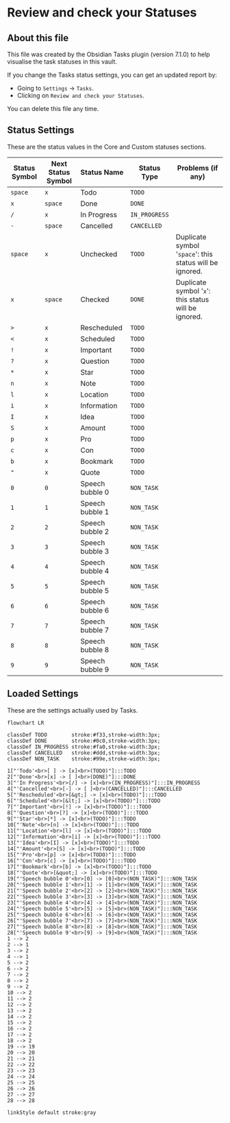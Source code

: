 # Review and check your Statuses

## About this file

This file was created by the Obsidian Tasks plugin (version 7.1.0) to help visualise the task statuses in this vault.

If you change the Tasks status settings, you can get an updated report by:

- Going to `Settings` -> `Tasks`.
- Clicking on `Review and check your Statuses`.

You can delete this file any time.

## Status Settings

<!--
Switch to Live Preview or Reading Mode to see the table.
If there are any Markdown formatting characters in status names, such as '*' or '_',
Obsidian may only render the table correctly in Reading Mode.
-->

These are the status values in the Core and Custom statuses sections.

| Status Symbol | Next Status Symbol | Status Name | Status Type | Problems (if any) |
| ----- | ----- | ----- | ----- | ----- |
| `space` | `x` | Todo | `TODO` |  |
| `x` | `space` | Done | `DONE` |  |
| `/` | `x` | In Progress | `IN_PROGRESS` |  |
| `-` | `space` | Cancelled | `CANCELLED` |  |
| `space` | `x` | Unchecked | `TODO` | Duplicate symbol '`space`': this status will be ignored. |
| `x` | `space` | Checked | `DONE` | Duplicate symbol '`x`': this status will be ignored. |
| `>` | `x` | Rescheduled | `TODO` |  |
| `<` | `x` | Scheduled | `TODO` |  |
| `!` | `x` | Important | `TODO` |  |
| `?` | `x` | Question | `TODO` |  |
| `*` | `x` | Star | `TODO` |  |
| `n` | `x` | Note | `TODO` |  |
| `l` | `x` | Location | `TODO` |  |
| `i` | `x` | Information | `TODO` |  |
| `I` | `x` | Idea | `TODO` |  |
| `S` | `x` | Amount | `TODO` |  |
| `p` | `x` | Pro | `TODO` |  |
| `c` | `x` | Con | `TODO` |  |
| `b` | `x` | Bookmark | `TODO` |  |
| `"` | `x` | Quote | `TODO` |  |
| `0` | `0` | Speech bubble 0 | `NON_TASK` |  |
| `1` | `1` | Speech bubble 1 | `NON_TASK` |  |
| `2` | `2` | Speech bubble 2 | `NON_TASK` |  |
| `3` | `3` | Speech bubble 3 | `NON_TASK` |  |
| `4` | `4` | Speech bubble 4 | `NON_TASK` |  |
| `5` | `5` | Speech bubble 5 | `NON_TASK` |  |
| `6` | `6` | Speech bubble 6 | `NON_TASK` |  |
| `7` | `7` | Speech bubble 7 | `NON_TASK` |  |
| `8` | `8` | Speech bubble 8 | `NON_TASK` |  |
| `9` | `9` | Speech bubble 9 | `NON_TASK` |  |

## Loaded Settings

<!-- Switch to Live Preview or Reading Mode to see the diagram. -->

These are the settings actually used by Tasks.

```mermaid
flowchart LR

classDef TODO        stroke:#f33,stroke-width:3px;
classDef DONE        stroke:#0c0,stroke-width:3px;
classDef IN_PROGRESS stroke:#fa0,stroke-width:3px;
classDef CANCELLED   stroke:#ddd,stroke-width:3px;
classDef NON_TASK    stroke:#99e,stroke-width:3px;

1["'Todo'<br>[ ] -> [x]<br>(TODO)"]:::TODO
2["'Done'<br>[x] -> [ ]<br>(DONE)"]:::DONE
3["'In Progress'<br>[/] -> [x]<br>(IN_PROGRESS)"]:::IN_PROGRESS
4["'Cancelled'<br>[-] -> [ ]<br>(CANCELLED)"]:::CANCELLED
5["'Rescheduled'<br>[&gt;] -> [x]<br>(TODO)"]:::TODO
6["'Scheduled'<br>[&lt;] -> [x]<br>(TODO)"]:::TODO
7["'Important'<br>[!] -> [x]<br>(TODO)"]:::TODO
8["'Question'<br>[?] -> [x]<br>(TODO)"]:::TODO
9["'Star'<br>[*] -> [x]<br>(TODO)"]:::TODO
10["'Note'<br>[n] -> [x]<br>(TODO)"]:::TODO
11["'Location'<br>[l] -> [x]<br>(TODO)"]:::TODO
12["'Information'<br>[i] -> [x]<br>(TODO)"]:::TODO
13["'Idea'<br>[I] -> [x]<br>(TODO)"]:::TODO
14["'Amount'<br>[S] -> [x]<br>(TODO)"]:::TODO
15["'Pro'<br>[p] -> [x]<br>(TODO)"]:::TODO
16["'Con'<br>[c] -> [x]<br>(TODO)"]:::TODO
17["'Bookmark'<br>[b] -> [x]<br>(TODO)"]:::TODO
18["'Quote'<br>[&quot;] -> [x]<br>(TODO)"]:::TODO
19["'Speech bubble 0'<br>[0] -> [0]<br>(NON_TASK)"]:::NON_TASK
20["'Speech bubble 1'<br>[1] -> [1]<br>(NON_TASK)"]:::NON_TASK
21["'Speech bubble 2'<br>[2] -> [2]<br>(NON_TASK)"]:::NON_TASK
22["'Speech bubble 3'<br>[3] -> [3]<br>(NON_TASK)"]:::NON_TASK
23["'Speech bubble 4'<br>[4] -> [4]<br>(NON_TASK)"]:::NON_TASK
24["'Speech bubble 5'<br>[5] -> [5]<br>(NON_TASK)"]:::NON_TASK
25["'Speech bubble 6'<br>[6] -> [6]<br>(NON_TASK)"]:::NON_TASK
26["'Speech bubble 7'<br>[7] -> [7]<br>(NON_TASK)"]:::NON_TASK
27["'Speech bubble 8'<br>[8] -> [8]<br>(NON_TASK)"]:::NON_TASK
28["'Speech bubble 9'<br>[9] -> [9]<br>(NON_TASK)"]:::NON_TASK
1 --> 2
2 --> 1
3 --> 2
4 --> 1
5 --> 2
6 --> 2
7 --> 2
8 --> 2
9 --> 2
10 --> 2
11 --> 2
12 --> 2
13 --> 2
14 --> 2
15 --> 2
16 --> 2
17 --> 2
18 --> 2
19 --> 19
20 --> 20
21 --> 21
22 --> 22
23 --> 23
24 --> 24
25 --> 25
26 --> 26
27 --> 27
28 --> 28

linkStyle default stroke:gray
```
